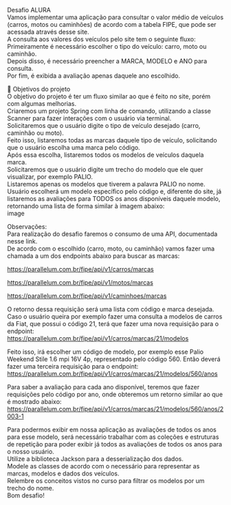 Desafio ALURA\
Vamos implementar uma aplicação para consultar o valor médio de veículos (carros, motos ou caminhões) de acordo com a tabela FIPE, que pode ser acessada através desse site.\
A consulta aos valores dos veículos pelo site tem o seguinte fluxo:\
Primeiramente é necessário escolher o tipo do veículo: carro, moto ou caminhão.\
Depois disso, é necessário preencher a MARCA, MODELO e ANO para consulta.\
Por fim, é exibida a avaliação apenas daquele ano escolhido.

🔨 Objetivos do projeto\
O objetivo do projeto é ter um fluxo similar ao que é feito no site, porém com algumas melhorias.\
Criaremos um projeto Spring com linha de comando, utilizando a classe Scanner para fazer interações com o usuário via terminal.\
Solicitaremos que o usuário digite o tipo de veículo desejado (carro, caminhão ou moto).\
Feito isso, listaremos todas as marcas daquele tipo de veículo, solicitando que o usuário escolha uma marca pelo código.\
Após essa escolha, listaremos todos os modelos de veículos daquela marca.\
Solicitaremos que o usuário digite um trecho do modelo que ele quer visualizar, por exemplo PALIO.\
Listaremos apenas os modelos que tiverem a palavra PALIO no nome.\
Usuário escolherá um modelo específico pelo código e, diferente do site, já listaremos as avaliações para TODOS os anos disponíveis daquele modelo, retornando uma lista de forma similar à imagem abaixo:\
image

Observações:\
Para realização do desafio faremos o consumo de uma API, documentada nesse link.\
De acordo com o escolhido (carro, moto, ou caminhão) vamos fazer uma chamada a um dos endpoints abaixo para buscar as marcas:

https://parallelum.com.br/fipe/api/v1/carros/marcas

https://parallelum.com.br/fipe/api/v1/motos/marcas

https://parallelum.com.br/fipe/api/v1/caminhoes/marcas

O retorno dessa requisição será uma lista com código e marca desejada. Caso o usuário queira por exemplo fazer uma consulta a modelos de carros da Fiat, que possui o código 21, terá que fazer uma nova requisição para o endpoint:\
https://parallelum.com.br/fipe/api/v1/carros/marcas/21/modelos

Feito isso, irá escolher um código de modelo, por exemplo esse Palio Weekend Stile 1.6 mpi 16V 4p, representado pelo código 560. Então deverá fazer uma terceira requisição para o endpoint:\
https://parallelum.com.br/fipe/api/v1/carros/marcas/21/modelos/560/anos

Para saber a avaliação para cada ano disponível, teremos que fazer requisições pelo código por ano, onde obteremos um retorno similar ao que é mostrado abaixo:\
https://parallelum.com.br/fipe/api/v1/carros/marcas/21/modelos/560/anos/2003-1

Para podermos exibir em nossa aplicação as avaliações de todos os anos para esse modelo, será necessário trabalhar com as coleções e estruturas de repetição para poder exibir já todos as avaliações de todos os anos para o nosso usuário.\
Utilize a biblioteca Jackson para a desserialização dos dados.\
Modele as classes de acordo com o necessário para representar as marcas, modelos e dados dos veículos.\
Relembre os conceitos vistos no curso para filtrar os modelos por um trecho do nome.\
Bom desafio!
